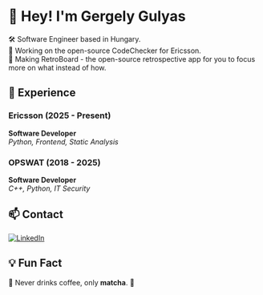 # 👋 Hey! I'm Gergely Gulyas

🛠️ Software Engineer based in Hungary.<br>
💼 Working on the open-source CodeChecker for Ericsson.<br>
🚀 Making RetroBoard - the open-source retrospective app for you to focus more on what instead of how.<br>

## 💼 Experience
### Ericsson (2025 - Present)
**Software Developer**<br>
_Python, Frontend, Static Analysis_

### OPSWAT (2018 - 2025)
**Software Developer**<br>
_C++, Python, IT Security_

## 📫 Contact

[![LinkedIn](https://img.shields.io/badge/LinkedIn-blue?logo=linkedin&style=flat&logoColor=white)](https://linkedin.com/in/gergely-gulyas)

## 💡 Fun Fact

🛑 Never drinks coffee, only **matcha**. 🍵 

<!--
**gulyasgergely902/gulyasgergely902** is a ✨ _special_ ✨ repository because its `README.md` (this file) appears on your GitHub profile.

Here are some ideas to get you started:

- 🔭 I’m currently working on ...
- 🌱 I’m currently learning ...
- 👯 I’m looking to collaborate on ...
- 🤔 I’m looking for help with ...
- 💬 Ask me about ...
- 📫 How to reach me: ...
- 😄 Pronouns: ...
- ⚡ Fun fact: ...
-->
